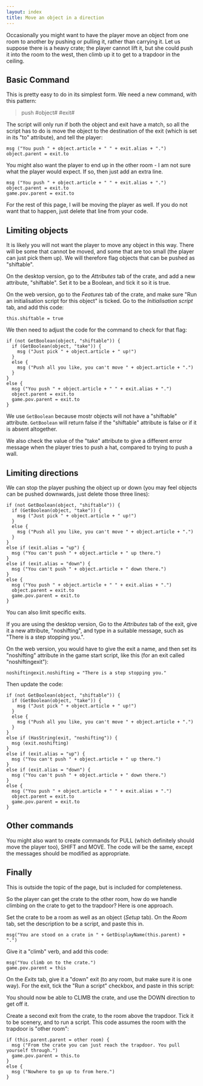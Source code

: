 ```yaml
---
layout: index
title: Move an object in a direction
---
```



Occasionally you might want to have the player move an object from one room to another by pushing or pulling it, rather than carrying it. Let us suppose there is a heavy crate; the player cannot lift it, but she could push it into the room to the west, then climb up it to get to a trapdoor in the ceiling.

Basic Command
-------------

This is pretty easy to do in its simplest form. We need a new command, with this pattern:

> push #object# #exit#

The script will only run if both the object and exit have a match, so all the script has to do is move the object to the destination of the exit (which is set in its "to" attribute), and tell the player:

```
msg ("You push " + object.article + " " + exit.alias + ".")
object.parent = exit.to
```

You might also want the player to end up in the other room - I am not sure what the player would expect. If so, then just add an extra line.

```
msg ("You push " + object.article + " " + exit.alias + ".")
object.parent = exit.to
game.pov.parent = exit.to
```

For the rest of this page, I will be moving the player as well. If you do not want that to happen, just delete that line from your code.


Limiting objects
----------------

It is likely you will not want the player to move any object in this way. There will be some that cannot be moved, and some that are too small (the player can just pick them up). We will therefore flag objects that can be pushed as "shiftable".

On the desktop version, go to the _Attributes_ tab of the crate, and add a new attribute, "shiftable". Set it to be a Boolean, and tick it so it is true.

On the web version, go to the _Features_ tab of the crate, and make sure "Run an initialisation script for this object" is ticked. Go to the _Initialisation script_ tab, and add this code:

```
this.shiftable = true
```

We then need to adjust the code for the command to check for that flag:

```
if (not GetBoolean(object, "shiftable")) {
  if (GetBoolean(object, "take")) {
    msg ("Just pick " + object.article + " up!")
  }
  else {
    msg ("Push all you like, you can't move " + object.article + ".")
  }
}
else {
  msg ("You push " + object.article + " " + exit.alias + ".")
  object.parent = exit.to
  game.pov.parent = exit.to
}
```

We use `GetBoolean` because mostr objects will not have a "shiftable" attribute. `GetBoolean` will return false if the "shiftable" attribute is false or if it is absent altogether.

We also check the value of the "take" attribute to give a different error message when the player tries to push a hat, compared to trying to push a wall.


Limiting directions
-------------------

We can stop the player pushing the object up or down (you may feel objects can be pushed downwards, just delete those three lines):

```
if (not GetBoolean(object, "shiftable")) {
  if (GetBoolean(object, "take")) {
    msg ("Just pick " + object.article + " up!")
  }
  else {
    msg ("Push all you like, you can't move " + object.article + ".")
  }
}
else if (exit.alias = "up") {
  msg ("You can't push " + object.article + " up there.")
}
else if (exit.alias = "down") {
  msg ("You can't push " + object.article + " down there.")
}
else {
  msg ("You push " + object.article + " " + exit.alias + ".")
  object.parent = exit.to
  game.pov.parent = exit.to
}
```

You can also limit specific exits. 

If you are using the desktop version, Go to the _Attributes_ tab of the exit, give it a new attribute, "noshifting", and type in a suitable message, such as "There is a step stopping you.".

On the web version, you would have to give the exit a name, and then set its "noshifting" attribute in the game start script, like this (for an exit called "noshiftingexit"):

```
noshiftingexit.noshifting = "There is a step stopping you."
```

Then update the code:

```
if (not GetBoolean(object, "shiftable")) {
  if (GetBoolean(object, "take")) {
    msg ("Just pick " + object.article + " up!")
  }
  else {
    msg ("Push all you like, you can't move " + object.article + ".")
  }
}
else if (HasString(exit, "noshifting")) {
  msg (exit.noshifting)
}
else if (exit.alias = "up") {
  msg ("You can't push " + object.article + " up there.")
}
else if (exit.alias = "down") {
  msg ("You can't push " + object.article + " down there.")
}
else {
  msg ("You push " + object.article + " " + exit.alias + ".")
  object.parent = exit.to
  game.pov.parent = exit.to
}
```

Other commands
---------------

You might also want to create commands for PULL (which definitely should move the player too), SHIFT and MOVE. The code will be the same, except the messages should be modified as appropriate.


Finally
-------

This is outside the topic of the page, but is included for completeness.

So the player can get the crate to the other room, how do we handle climbing on the crate to get to the trapdoor? Here is one approach.

Set the crate to be a room as well as an object (_Setup_ tab). On the _Room_ tab, set the description to be a script, and paste this in.

```
msg("You are stood on a crate in " + GetDisplayName(this.parent) + ".")
```

Give it a "climb" verb, and add this code:

```
msg("You climb on to the crate.")
game.pov.parent = this
```

On the _Exits_ tab, give it a "down" exit (to any room, but make sure it is one way). For the exit, tick the "Run a script" checkbox, and paste in this script:

You should now be able to CLIMB the crate, and use the DOWN direction to get off it.

Create a second exit from the crate, to the room above the trapdoor. Tick it to be scenery, and to run a script. This code assumes the room with the trapdoor is "other room":

```
if (this.parent.parent = other room) {
  msg ("From the crate you can just reach the trapdoor. You pull yourself through.")
  game.pov.parent = this.to
}
else {
  msg ("Nowhere to go up to from here.")
}
```
